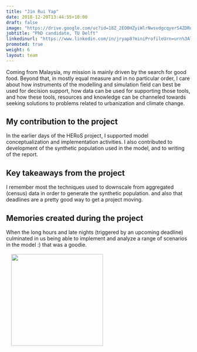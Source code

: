 ```yaml
---
title: "Jin Rui Yap"
date: 2018-12-20T13:44:55+10:00
draft: false
image: "https://drive.google.com/uc?id=18Z_2EO0HZyiWlrNwsvdgcqyerS4ZDRug"
jobtitle: "PhD candidate, TU Delft"
linkedinurl: "https://www.linkedin.com/in/jryap8?miniProfileUrn=urn%3Ali%3Afs_miniProfile%3AACoAABG6nVkBtfgX9RePsOh2PNQS17_glZlTdKU&lipi=urn%3Ali%3Apage%3Ad_flagship3_search_srp_all%3BV1V%2FwcBKR%2F%2BHQecVi3EAJA%3D%3D"
promoted: true
weight: 6
layout: team
---
```


Coming from Malaysia, my mission is mainly driven by the search for good food. Beyond that, in mostly equal measure and
in no particular order, I care about how instruments of the modelling and simulation field can best be used for decision
support, how data can be used for supporting those tools, and how these tools, resources and knowledge can be channeled
towards seeking solutions to problems related to urbanization and climate change.

## My contribution to the project

In the earlier days of the HERoS project, I supported model conceptualization and implementation activities. I also
contributed to development of the synthetic population used in the model, and to writing of the report.

## Key takeaways from the project

I remember most the techniques used to downscale from aggregated (census) data in order to generate the synthetic
population. and also that deadlines are a pretty good way to get a project moving.

## Memories created during the project

When the long hours and late nights (triggered by an upcoming deadline) culminated in us being able to implement and
analyze a range of scenarios in the model :) that was a goodie.
<br><br>
<img src="https://drive.google.com/uc?id=1kjGI4kBW-bleSFFnCbWx_X-lFkTf8nvn" width="250" style="float:left; margin: 0 0 1em 1em;" />